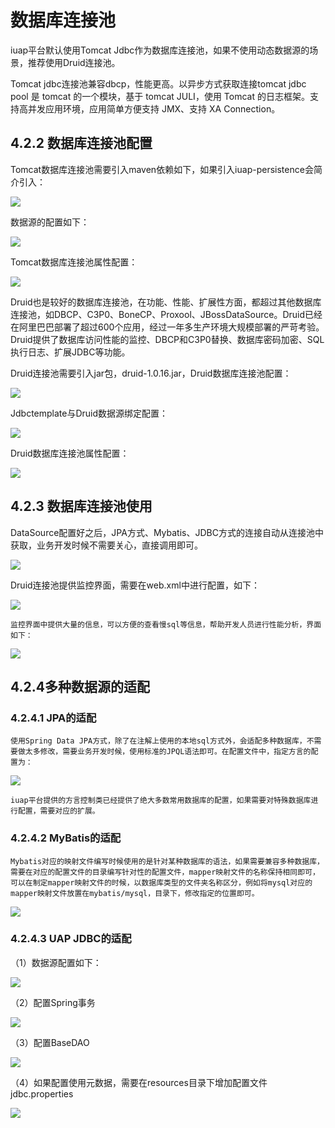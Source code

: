 # 数据库连接池

iuap平台默认使用Tomcat Jdbc作为数据库连接池，如果不使用动态数据源的场景，推荐使用Druid连接池。

Tomcat jdbc连接池兼容dbcp，性能更高。以异步方式获取连接tomcat jdbc pool 是 tomcat 的一个模块，基于 tomcat JULI，使用 Tomcat 的日志框架。支持高并发应用环境，应用简单方便支持 JMX、支持 XA Connection。

## 4.2.2 数据库连接池配置

Tomcat数据库连接池需要引入maven依赖如下，如果引入iuap-persistence会简介引入：

 ![](../image/image82.png)

数据源的配置如下：

 ![](../image/image83.png)

Tomcat数据库连接池属性配置：

![](../image/image84.png) 

 Druid也是较好的数据库连接池，在功能、性能、扩展性方面，都超过其他数据库连接池，如DBCP、C3P0、BoneCP、Proxool、JBossDataSource。Druid已经在阿里巴巴部署了超过600个应用，经过一年多生产环境大规模部署的严苛考验。Druid提供了数据库访问性能的监控、DBCP和C3P0替换、数据库密码加密、SQL执行日志、扩展JDBC等功能。
 
Druid连接池需要引入jar包，druid-1.0.16.jar，Druid数据库连接池配置：

 ![](../image/image79.png)

Jdbctemplate与Druid数据源绑定配置：

 ![](../image/image80.png)

Druid数据库连接池属性配置：

 ![](../image/image81.png)

## 4.2.3 数据库连接池使用

DataSource配置好之后，JPA方式、Mybatis、JDBC方式的连接自动从连接池中获取，业务开发时候不需要关心，直接调用即可。

 ![](../image/image85.png)

Druid连接池提供监控界面，需要在web.xml中进行配置，如下：

 ![](../image/image86.png)

	监控界面中提供大量的信息，可以方便的查看慢sql等信息，帮助开发人员进行性能分析，界面如下：
 
![](../image/image87.png)

## 4.2.4多种数据源的适配

### 4.2.4.1 JPA的适配

	使用Spring Data JPA方式，除了在注解上使用的本地sql方式外，会适配多种数据库，不需要做太多修改，需要业务开发时候，使用标准的JPQL语法即可。在配置文件中，指定方言的配置为：

 ![](../image/image88.png)

    iuap平台提供的方言控制类已经提供了绝大多数常用数据库的配置，如果需要对特殊数据库进行配置，需要对应的扩展。

### 4.2.4.2 MyBatis的适配

	Mybatis对应的映射文件编写时候使用的是针对某种数据库的语法，如果需要兼容多种数据库，需要在对应的配置文件的目录编写针对性的配置文件，mapper映射文件的名称保持相同即可，可以在制定mapper映射文件的时候，以数据库类型的文件夹名称区分，例如将mysql对应的mapper映射文件放置在mybatis/mysql，目录下，修改指定的位置即可。
 
 ![](../image/image89.png)

### 4.2.4.3 UAP JDBC的适配

（1）数据源配置如下：

 ![](../image/image61.png)

（2）配置Spring事务

 ![](../image/image62.png)

（3）配置BaseDAO

 ![](../image/image63.png)

（4）如果配置使用元数据，需要在resources目录下增加配置文件jdbc.properties

 ![](../image/image64.png)
